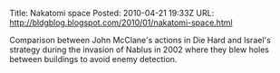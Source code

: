 Title: Nakatomi space
Posted: 2010-04-21 19:33Z
URL: http://bldgblog.blogspot.com/2010/01/nakatomi-space.html

Comparison between John McClane's actions in Die Hard and Israel's strategy during the invasion of Nablus in 2002 where they blew holes between buildings to avoid enemy detection.